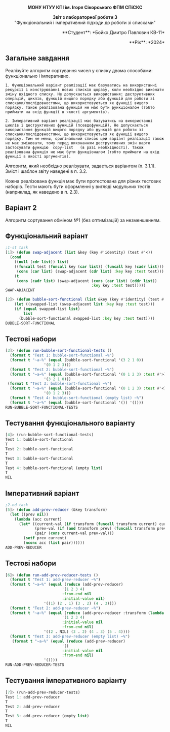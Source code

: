 <p align="center"><b>МОНУ НТУУ КПІ ім. Ігоря Сікорського ФПМ СПіСКС</b></p>
<p align="center">
<b>Звіт з лабораторної роботи 3</b><br/>
"Функціональний і імперативний підходи до роботи зі списками"<br/>
</p>
<p align="right">**Студент**: *Бойко Дмитро Павлович КВ-11*<p>
<p align="right">**Рік**: *2024*<p>

## Загальне завдання

  Реалізуйте алгоритм сортування чисел у списку двома способами: функціонально і імперативно. 

    1. Функціональний варіант реалізації має базуватись на використанні рекурсії і конструюванні нових списків щоразу, коли необхідно виконати зміну вхідного списку. Не допускається використання: деструктивних операцій, циклів, функцій вищого порядку або функцій для роботи зі списками/послідовностями, що використовуються як функції вищого порядку. Також реалізована функція не має бути функціоналом (тобто приймати на вхід функції в якості аргументів). 

    2. Імперативний варіант реалізації має базуватись на використанні циклів і деструктивних функцій (псевдофункцій). Не допускається використання функцій вищого порядку або функцій для роботи зі списками/послідовностями, що використовуються як функції вищого порядку. Тим не менш, оригінальний список цей варіант реалізації також не має змінювати, тому перед виконанням деструктивних змін варто застосувати функцію  copy-list	 (в разі необхідності). Також реалізована функція не має бути функціоналом (тобто приймати на вхід функції в якості аргументів).

  Алгоритм, який необхідно реалізувати, задається варіантом (п. 3.1.1). Зміст і шаблон звіту наведені в п. 3.2. 
    
  Кожна реалізована функція має бути протестована для різних тестових наборів. Тести мають бути оформленні у вигляді модульних тестів (наприклад, як наведено в п. 2.3). 


## Варіант 2

  Алгоритм сортування обміном №1 (без оптимізацій) за незменшенням.

## Функціональний варіант
```lisp
;1-st task
[1]> (defun swap-adjacent (list &key (key #'identity) (test #'<))
  (cond
    ((null (cdr list)) list)
    ((funcall test (funcall key (car list)) (funcall key (cadr list)))
     (cons (car list) (swap-adjacent (cdr list) :key key :test test)))
    (t
     (cons (cadr list) (swap-adjacent (cons (car list) (cddr list))
                                      :key key :test test)))))
SWAP-ADJACENT

[2]> (defun bubble-sort-functional (list &key (key #'identity) (test #'<))
    (let ((swapped-list (swap-adjacent list :key key :test test)))
    (if (equal swapped-list list)
        list
      (bubble-sort-functional swapped-list :key key :test test))))
BUBBLE-SORT-FUNCTIONAL
```

## Тестові набори
```lisp
[3]> (defun run-bubble-sort-functional-tests ()
  (format t "Test 1: bubble-sort-functional ~%")
  (format t "~a~%" (equal (bubble-sort-functional '(3 2 1 0))
                 '(0 1 2 3)))
  (format t "Test 2: bubble-sort-functional ~%")
  (format t "~a~%" (equal (bubble-sort-functional '(0 1 2 3) :test #'>)
                 '(3 2 1 0)))
 (format t "Test 3: bubble-sort-functional ~%")
  (format t "~a~%" (equal (bubble-sort-functional '(0 1 2 3) :test #'<)
                 '(0 1 2 3)))
  (format t "Test 4: bubble-sort-functional (empty list) ~%")
  (format t "~a~%" (equal (bubble-sort-functional '()) '())))
RUN-BUBBLE-SORT-FUNCTIONAL-TESTS
```

## Тестування функціонального варіанту

```lisp
[4]> (run-bubble-sort-functional-tests)
Test 1: bubble-sort-functional
T
Test 2: bubble-sort-functional
T
Test 3: bubble-sort-functional
T
Test 4: bubble-sort-functional (empty list)
T
NIL
```

## Імперативний варіант

```lisp
;2-nd task
[5]> (defun add-prev-reducer (&key transform)
  (let ((prev nil))  
    (lambda (acc current)
      (let* ((current-val (if transform (funcall transform current) current))
             (prev-val (if (and transform prev) (funcall transform prev) prev))
             (pair (cons current-val prev-val)))  
        (setf prev current)  
        (nconc acc (list pair))))))
ADD-PREV-REDUCER
```

## Тестові набори
```lisp
[6]> (defun run-add-prev-reducer-tests ()
  (format t "Test 1: add-prev-reducer ~%")
  (format t "~a~%" (equal (reduce (add-prev-reducer)
                         '(1 2 3 4)
                         :from-end nil
                         :initial-value nil)
                 '((1) (2 . 1) (3 . 2) (4 . 3))))
  (format t "Test 2: add-prev-reducer ~%")
  (format t "~a~%" (equal (reduce (add-prev-reducer :transform (lambda (x) (+ x 1)))
                         '(1 2 3 4)
                         :initial-value nil
                         :from-end nil)
                 '((2 . NIL) (3 . 2) (4 . 3) (5 . 4))))
  (format t "Test 3: add-prev-reducer (empty list) ~%")
   (format t "~a~%" (equal (reduce (add-prev-reducer)
                         '()
                         :initial-value nil
                         :from-end nil)
                 '())))
RUN-ADD-PREV-REDUCER-TESTS
```

## Тестування імперативного варіанту

```lisp
[7]> (run-add-prev-reducer-tests)
Test 1: add-prev-reducer
T
Test 2: add-prev-reducer
T
Test 3: add-prev-reducer (empty list)
T
NIL
```



